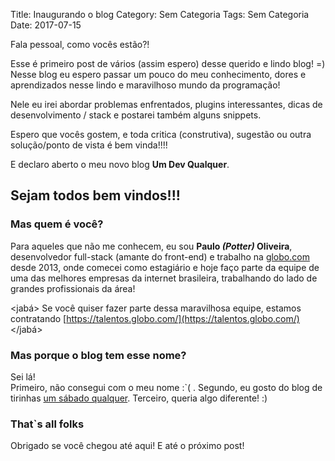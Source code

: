 Title: Inaugurando o blog
Category: Sem Categoria
Tags: Sem Categoria
Date: 2017-07-15

Fala pessoal, como vocês estão?!

Esse é primeiro post de vários (assim espero) desse querido e lindo blog! =)
Nesse blog eu espero passar um pouco do meu conhecimento, dores e aprendizados nesse lindo e maravilhoso mundo da programação!

Nele eu irei abordar problemas enfrentados, plugins interessantes, dicas de desenvolvimento / stack e postarei também alguns snippets.

Espero que vocês gostem, e toda critica (construtiva), sugestão ou outra solução/ponto de vista é bem vinda!!!!

E declaro aberto o meu novo blog **Um Dev Qualquer**. 

## Sejam todos bem vindos!!! 

### Mas quem é você?

Para aqueles que não me conhecem, eu sou **Paulo _(Potter)_ Oliveira**, desenvolvedor full-stack (amante do front-end) e trabalho na [globo.com](http://globo.com) desde 2013, onde comecei como estagiário e hoje faço parte da equipe de uma das melhores empresas da internet brasileira, trabalhando do lado de grandes profissionais da área! 

&#60;jabá> Se você quiser fazer parte dessa maravilhosa equipe, estamos contratando [https://talentos.globo.com/](https://talentos.globo.com/) &#60;/jabá> 

### Mas porque o blog tem esse nome?

Sei lá! <br/>
Primeiro, não consegui com o meu nome :`( .
Segundo, eu gosto do blog de tirinhas [um sábado qualquer](http://www.umsabadoqualquer.com/).
Terceiro, queria algo diferente! :)


### That`s all folks

Obrigado se você chegou até aqui! E até o próximo post!
